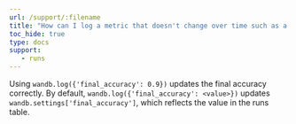 ```yaml
---
url: /support/:filename
title: "How can I log a metric that doesn't change over time such as a final evaluation accuracy?"
toc_hide: true
type: docs
support:
   - runs
---
```

Using `wandb.log({'final_accuracy': 0.9})` updates the final accuracy correctly. By default, `wandb.log({'final_accuracy': <value>})` updates `wandb.settings['final_accuracy']`, which reflects the value in the runs table.